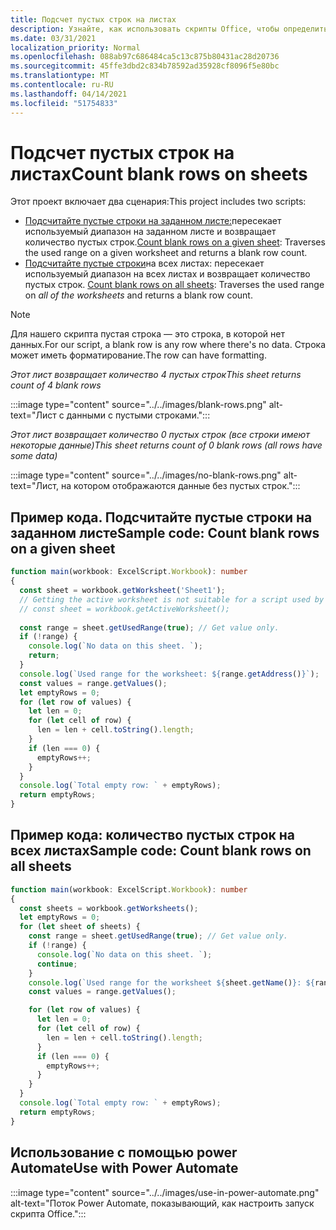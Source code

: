 ```yaml
---
title: Подсчет пустых строк на листах
description: Узнайте, как использовать скрипты Office, чтобы определить, есть ли пустые строки вместо данных в листах, а затем сообщить количество пустых строк, которые будут использоваться в потоке Power Automate.
ms.date: 03/31/2021
localization_priority: Normal
ms.openlocfilehash: 088ab97c686484ca5c13c875b80431ac28d20736
ms.sourcegitcommit: 45ffe3dbd2c834b78592ad35928cf8096f5e80bc
ms.translationtype: MT
ms.contentlocale: ru-RU
ms.lasthandoff: 04/14/2021
ms.locfileid: "51754833"
---
```

# <a name="count-blank-rows-on-sheets"></a><span data-ttu-id="40055-103">Подсчет пустых строк на листах</span><span class="sxs-lookup"><span data-stu-id="40055-103">Count blank rows on sheets</span></span>

<span data-ttu-id="40055-104">Этот проект включает два сценария:</span><span class="sxs-lookup"><span data-stu-id="40055-104">This project includes two scripts:</span></span>

* <span data-ttu-id="40055-105">[Подсчитайте пустые строки на заданном листе:](#sample-code-count-blank-rows-on-a-given-sheet)пересекает используемый диапазон на заданном листе и возвращает количество пустых строк.</span><span class="sxs-lookup"><span data-stu-id="40055-105">[Count blank rows on a given sheet](#sample-code-count-blank-rows-on-a-given-sheet): Traverses the used range on a given worksheet and returns a blank row count.</span></span>
* <span data-ttu-id="40055-106">[Подсчитайте пустые строки](#sample-code-count-blank-rows-on-all-sheets)на всех листах: пересекает используемый диапазон на всех листах и возвращает количество пустых строк. </span><span class="sxs-lookup"><span data-stu-id="40055-106">[Count blank rows on all sheets](#sample-code-count-blank-rows-on-all-sheets): Traverses the used range on _all of the worksheets_ and returns a blank row count.</span></span>

> [!NOTE]
> <span data-ttu-id="40055-107">Для нашего скрипта пустая строка — это строка, в которой нет данных.</span><span class="sxs-lookup"><span data-stu-id="40055-107">For our script, a blank row is any row where there's no data.</span></span> <span data-ttu-id="40055-108">Строка может иметь форматирование.</span><span class="sxs-lookup"><span data-stu-id="40055-108">The row can have formatting.</span></span>

<span data-ttu-id="40055-109">_Этот лист возвращает количество 4 пустых строк_</span><span class="sxs-lookup"><span data-stu-id="40055-109">_This sheet returns count of 4 blank rows_</span></span>

:::image type="content" source="../../images/blank-rows.png" alt-text="Лист с данными с пустыми строками.":::

<span data-ttu-id="40055-111">_Этот лист возвращает количество 0 пустых строк (все строки имеют некоторые данные)_</span><span class="sxs-lookup"><span data-stu-id="40055-111">_This sheet returns count of 0 blank rows (all rows have some data)_</span></span>

:::image type="content" source="../../images/no-blank-rows.png" alt-text="Лист, на котором отображаются данные без пустых строк.":::

## <a name="sample-code-count-blank-rows-on-a-given-sheet"></a><span data-ttu-id="40055-113">Пример кода. Подсчитайте пустые строки на заданном листе</span><span class="sxs-lookup"><span data-stu-id="40055-113">Sample code: Count blank rows on a given sheet</span></span>

```TypeScript
function main(workbook: ExcelScript.Workbook): number
{
  const sheet = workbook.getWorksheet('Sheet1'); 
  // Getting the active worksheet is not suitable for a script used by Power Automate.
  // const sheet = workbook.getActiveWorksheet();
  
  const range = sheet.getUsedRange(true); // Get value only.
  if (!range) {
    console.log(`No data on this sheet. `);
    return;
  }
  console.log(`Used range for the worksheet: ${range.getAddress()}`);
  const values = range.getValues();
  let emptyRows = 0;
  for (let row of values) {
    let len = 0; 
    for (let cell of row) {
      len = len + cell.toString().length;
    }
    if (len === 0) { 
      emptyRows++;
    }
  }
  console.log(`Total empty row: ` + emptyRows);
  return emptyRows;
}
```

## <a name="sample-code-count-blank-rows-on-all-sheets"></a><span data-ttu-id="40055-114">Пример кода: количество пустых строк на всех листах</span><span class="sxs-lookup"><span data-stu-id="40055-114">Sample code: Count blank rows on all sheets</span></span>

```TypeScript
function main(workbook: ExcelScript.Workbook): number
{
  const sheets = workbook.getWorksheets();
  let emptyRows = 0;
  for (let sheet of sheets) { 
    const range = sheet.getUsedRange(true); // Get value only.
    if (!range) {
      console.log(`No data on this sheet. `);
      continue;
    }
    console.log(`Used range for the worksheet ${sheet.getName()}: ${range.getAddress()}`);
    const values = range.getValues();

    for (let row of values) {
      let len = 0;
      for (let cell of row) {
        len = len + cell.toString().length;
      }
      if (len === 0) {
        emptyRows++;
      }
    }
  }
  console.log(`Total empty row: ` + emptyRows);
  return emptyRows;
}
```

## <a name="use-with-power-automate"></a><span data-ttu-id="40055-115">Использование с помощью power Automate</span><span class="sxs-lookup"><span data-stu-id="40055-115">Use with Power Automate</span></span>

:::image type="content" source="../../images/use-in-power-automate.png" alt-text="Поток Power Automate, показывающий, как настроить запуск скрипта Office.":::
